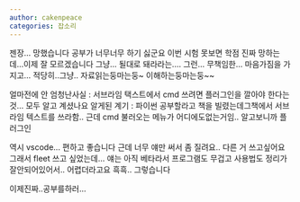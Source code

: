 ```yaml
---
author: cakenpeace
categories: 잡소리
---
```


젠장... 망했습니다
공부가 너무너무 하기 싫군요
이번 시험 못보면 학점 진짜 망하는데...이제 잘 모르겠습니다
그냥... 될대로 돼라라는.... 그런... 무책임한... 마음가짐을 가지고...
적당히..그냥.. 자료읽는둥마는둥~ 이해하는둥마는둥~~

얼마전에 안 엄청난사실 : 서브라임 택스트에서 cmd 쓰려면 플러그인을 깔아야 한다는것... 모두 알고 계셨나요
알게된 계기 : 파이썬 공부할라고 책을 빌렸는데그책에서 서브라임 텍스트를 쓰라함.. 근데 cmd 불러오는 메뉴가 어디에도없는거임.. 알고보니까 플러그인

역시 vscode... 편하고 좋습니다
근데 너무 얘만 써서 좀 질려요.. 다른 거 쓰고싶어요
그래서 fleet 쓰고 싶었는데... 얘는 아직 베타라서 프로그램도 무겁고 사용법도 정리가 잘안되어있어서.. 어렵더라고요
흑흑.. 그렇습니다

이제진짜..공부를하러...